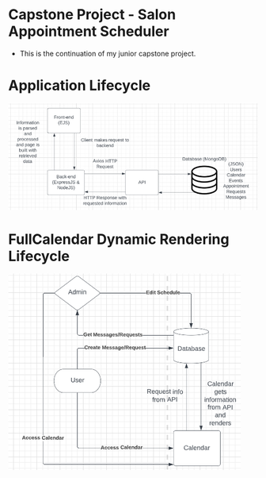 # Capstone Project - Salon Appointment Scheduler

- This is the continuation of my junior capstone project.
# Application Lifecycle
![App LifeCycle](/mdimages/app-lifecycle.PNG)

# FullCalendar Dynamic Rendering Lifecycle
![Calendar LifeCycle](/mdimages/calendar-cycle.PNG)